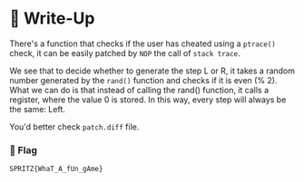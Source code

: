 # 🔑 Write-Up

There's a function that checks if the user has cheated using a `ptrace()` check, it can be easily patched by `NOP` the call of `stack trace`.

We see that to decide whether to generate the step L or R, it takes a random number generated by the `rand()` function and checks if it is even (% 2). What we can do is that instead of calling the rand() function, it calls a register, where the value 0 is stored. In this way, every step will always be the same: Left.

You'd better check `patch.diff` file.

### 🚩 Flag

```plain
SPRITZ{WhaT_A_fUn_gAme}
```
